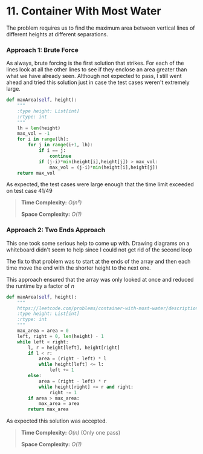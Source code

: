 # 11. Container With Most Water

The problem requires us to find the maximum area between vertical lines of different heights at different separations.

### Approach 1: Brute Force

As always, brute forcing is the first solution that strikes. For each of the lines look at all the other lines to see if they enclose an area greater than what we have already seen. Although not expected to pass, I still went ahead and tried this solution just in case the test cases weren't extremely large. 

```python
def maxArea(self, height): 
    """ 
    :type height: List[int] 
    :rtype: int 
    """ 
    lh = len(height) 
    max_vol = -1 
    for i in range(lh): 
        for j in range(i+1, lh): 
            if i == j: 
                continue 
            if (j-i)*min(height[i],height[j]) > max_vol: 
                max_vol = (j-i)*min(height[i],height[j]) 
    return max_vol
```

As expected, the test cases were large enough that the time limit exceeded on test case 41/49

> **Time Complexity:** _O\(n²\)_ 
>
> **Space Complexity:** _O\(1\)_

### Approach 2: Two Ends Approach

This one took some serious help to come up with. Drawing diagrams on a whiteboard didn't seem to help since I could not get rid of the second loop

The fix to that problem was to start at the ends of the array and then each time move the end with the shorter height to the next one. 

This approach ensured that the array was only looked at once and reduced the runtime by a factor of _n_

```python
def maxArea(self, height):
    """ 
    https://leetcode.com/problems/container-with-most-water/description/ 
    :type height: List[int] 
    :rtype: int 
    """ 
    max_area = area = 0 
    left, right = 0, len(height) - 1 
    while left < right: 
        l, r = height[left], height[right] 
        if l < r: 
            area = (right - left) * l 
            while height[left] <= l: 
                left += 1 
        else: 
            area = (right - left) * r 
            while height[right] <= r and right: 
                right -= 1 
        if area > max_area: 
            max_area = area 
        return max_area
```

As expected this solution was accepted.

> **Time Complexity:** _O\(n\)_ \(Only one pass\)
>
> **Space Complexity:** _O\(1\)_

